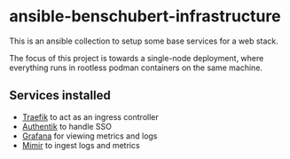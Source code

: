 # ansible-benschubert-infrastructure

This is an ansible collection to setup some base services for a web stack.

The focus of this project is towards a single-node deployment, where everything
runs in rootless podman containers on the same machine.

## Services installed

- [Traefik](https://traefik.io/) to act as an ingress controller
- [Authentik](https://goauthentik.io/) to handle SSO
- [Grafana](https://grafana.com/) for viewing metrics and logs
- [Mimir](https://grafana.com/oss/mimir/) to ingest logs and metrics
